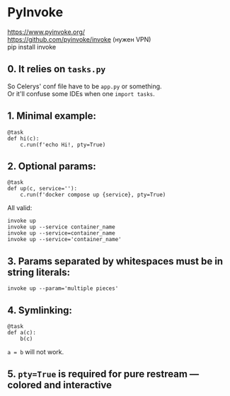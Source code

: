 # PyInvoke

https://www.pyinvoke.org/  
https://github.com/pyinvoke/invoke (нужен VPN)  
pip install invoke  

## 0. It relies on `tasks.py`

So Celerys' conf file have to be `app.py` or something.  
Or it'll confuse some IDEs when one `import tasks`.

## 1. Minimal example:

```
@task
def hi(c):
    c.run(f'echo Hi!, pty=True)
```

## 2. Optional params:

```
@task
def up(c, service=''):
    c.run(f'docker compose up {service}, pty=True)
```

All valid:

```shell
invoke up
invoke up --service container_name
invoke up --service=container_name
invoke up --service='container_name'
```

## 3. Params separated by whitespaces must be in string literals:

```shell
invoke up --param='multiple pieces'
```

## 4. Symlinking:

```
@task
def a(c):
    b(c)
```

`a = b` will not work.

## 5. `pty=True` is required for pure restream — colored and interactive
 